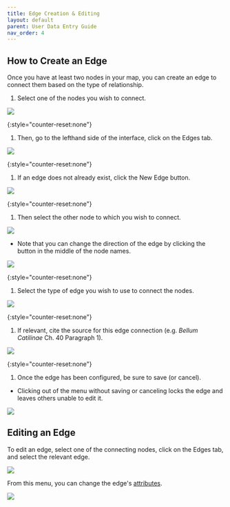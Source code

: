 ```yaml
---
title: Edge Creation & Editing
layout: default
parent: User Data Entry Guide
nav_order: 4
---
```


## How to Create an Edge

Once you have at least two nodes in your map, you can create an edge to connect them based on the type of relationship.

1. Select one of the nodes you wish to connect. 

![]({{site.url}}{{site.baseurl}}{{site.imageurl}}/nodeSelected.png)

{:style="counter-reset:none"}
1. Then, go to the lefthand side of the interface, click on the Edges tab.

![]({{site.url}}{{site.baseurl}}{{site.imageurl}}/edgeTab.png)

{:style="counter-reset:none"}
1. If an edge does not already exist, click the New Edge button.

![]({{site.url}}{{site.baseurl}}{{site.imageurl}}/edgeNew.png)

{:style="counter-reset:none"}
1. Then select the other node to which you wish to connect.

![]({{site.url}}{{site.baseurl}}{{site.imageurl}}/edgeTargetNode.png)


*	Note that you can change the direction of the edge by clicking the button in the middle of the node names.

![]({{site.url}}{{site.baseurl}}{{site.gifurl}}/edgeSwap.gif)

{:style="counter-reset:none"}
1. Select the type of edge you wish to use to connect the nodes.

![]({{site.url}}{{site.baseurl}}{{site.imageurl}}/edgeType.png)

{:style="counter-reset:none"}
1. If relevant, cite the source for this edge connection (e.g. _Bellum Catilinae_ Ch. 40 Paragraph 1).

![]({{site.url}}{{site.baseurl}}{{site.imageurl}}/edgeCitation.png)

{:style="counter-reset:none"}
1. Once the edge has been configured, be sure to save (or cancel).

*	Clicking out of the menu without saving or canceling locks the edge and leaves others unable to edit it.

![]({{site.url}}{{site.baseurl}}{{site.imageurl}}/edgeSave.png)


## Editing an Edge

To edit an edge, select one of the connecting nodes, click on the Edges tab, and select the relevant edge.

![]({{site.url}}{{site.baseurl}}{{site.imageurl}}/edgeEditBox.png)

From this menu, you can change the edge's [attributes]({{site.url}}{{site.baseurl}}/docs/UserGuide/dataEntry.html#edge-data).

![]({{site.url}}{{site.baseurl}}{{site.imageurl}}/edgeEditMenu.png)


